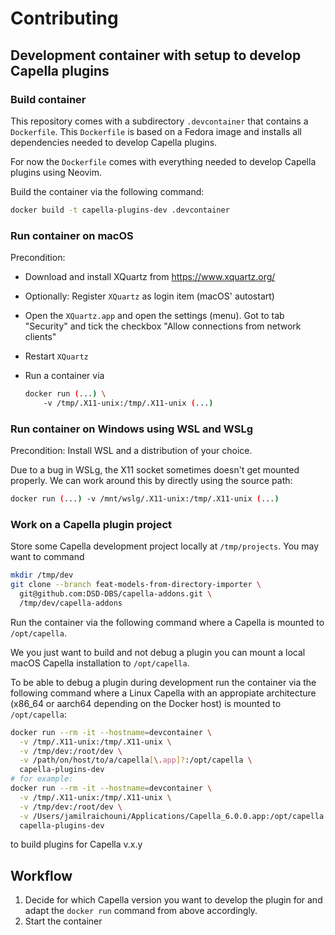 <!--
  Copyright DB InfraGO AG and contributors
  SPDX-License-Identifier: Apache-2.0
-->

# Contributing

## Development container with setup to develop Capella plugins

### Build container

This repository comes with a subdirectory `.devcontainer` that contains a
`Dockerfile`. This `Dockerfile` is based on a Fedora image and installs all
dependencies needed to develop Capella plugins.

For now the `Dockerfile` comes with everything needed to develop Capella
plugins using Neovim.

Build the container via the following command:

```bash
docker build -t capella-plugins-dev .devcontainer
```

### Run container on macOS

Precondition:

- Download and install XQuartz from https://www.xquartz.org/
- Optionally: Register `XQuartz` as login item (macOS' autostart)
- Open the `XQuartz.app` and open the settings (menu). Got to tab "Security"
  and tick the checkbox "Allow connections from network clients"
- Restart `XQuartz`
- Run a container via

  ```bash
  docker run (...) \
      -v /tmp/.X11-unix:/tmp/.X11-unix (...)
  ```

### Run container on Windows using WSL and WSLg

Precondition: Install WSL and a distribution of your choice.

Due to a bug in WSLg, the X11 socket sometimes doesn't get mounted properly. We
can work around this by directly using the source path:

```bash
docker run (...) -v /mnt/wslg/.X11-unix:/tmp/.X11-unix (...)
```

### Work on a Capella plugin project

Store some Capella development project locally at `/tmp/projects`.
You may want to command

```bash
mkdir /tmp/dev
git clone --branch feat-models-from-directory-importer \
  git@github.com:DSD-DBS/capella-addons.git \
  /tmp/dev/capella-addons
```

Run the container via the following command where a Capella is mounted to
`/opt/capella`.

We you just want to build and not debug a plugin you can mount a local macOS
Capella installation to `/opt/capella`.

To be able to debug a plugin during development run the container via the
following command where a Linux Capella with an appropiate architecture (x86_64
or aarch64 depending on the Docker host) is mounted to `/opt/capella`:

```bash
docker run --rm -it --hostname=devcontainer \
  -v /tmp/.X11-unix:/tmp/.X11-unix \
  -v /tmp/dev:/root/dev \
  -v /path/on/host/to/a/capella[\.app]?:/opt/capella \
  capella-plugins-dev
# for example:
docker run --rm -it --hostname=devcontainer \
  -v /tmp/.X11-unix:/tmp/.X11-unix \
  -v /tmp/dev:/root/dev \
  -v /Users/jamilraichouni/Applications/Capella_6.0.0.app:/opt/capella \
  capella-plugins-dev
```

to build plugins for Capella v.x.y

## Workflow

1. Decide for which Capella version you want to develop the plugin for and
   adapt the `docker run` command from above accordingly.
1. Start the container
